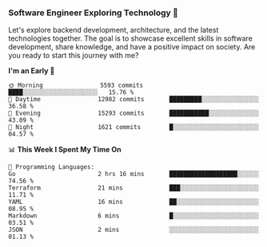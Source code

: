 ### Software Engineer Exploring Technology 🚀 

Let's explore backend development, architecture, and the latest technologies together. The goal is to showcase excellent skills in software development, share knowledge, and have a positive impact on society. Are you ready to start this journey with me?

<!--START_SECTION:waka-->
**I'm an Early 🐤** 

```text
🌞 Morning                5593 commits        ████░░░░░░░░░░░░░░░░░░░░░   15.76 % 
🌆 Daytime                12982 commits       █████████░░░░░░░░░░░░░░░░   36.58 % 
🌃 Evening                15293 commits       ███████████░░░░░░░░░░░░░░   43.09 % 
🌙 Night                  1621 commits        █░░░░░░░░░░░░░░░░░░░░░░░░   04.57 % 
```


📊 **This Week I Spent My Time On** 

```text
💬 Programming Languages: 
Go                       2 hrs 16 mins       ███████████████████░░░░░░   74.56 % 
Terraform                21 mins             ███░░░░░░░░░░░░░░░░░░░░░░   11.71 % 
YAML                     16 mins             ██░░░░░░░░░░░░░░░░░░░░░░░   08.95 % 
Markdown                 6 mins              █░░░░░░░░░░░░░░░░░░░░░░░░   03.51 % 
JSON                     2 mins              ░░░░░░░░░░░░░░░░░░░░░░░░░   01.13 % 
```


<!--END_SECTION:waka-->
